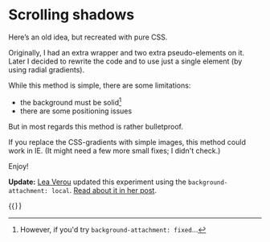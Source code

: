 # Scrolling shadows

Here’s an old idea, but recreated with pure CSS.

Originally, I had an extra wrapper and two extra pseudo-elements on it. Later I decided to rewrite the code and to use just a single element (by using radial gradients).

While this method is simple, there are some limitations:

* the background must be solid[^solid]
* there are some positioning issues

[^solid]: However, if you'd try `background-attachment: fixed`…

But in most regards this method is rather bulletproof.

If you replace the CSS-gradients with simple images, this method could work in IE. (It might need a few more small fixes; I didn't check.)

Enjoy!

**Update:** [Lea Verou](https://twitter.com/leaverou) updated this experiment using the `background-attachment: local`. [Read about it in her post](http://lea.verou.me/2012/04/background-attachment-local/).

{{<Partial src="shadowscroll.html" style="font: initial;" />}}
